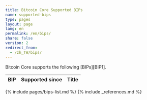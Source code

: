 ```yaml
---
title: Bitcoin Core Supported BIPs
name: supported-bips
type: pages
layout: page
lang: en
permalink: /en/bips/
share: false
version: 2
redirect_from:
  - /zh_TW/bips/
---
```

Bitcoin Core supports the following [BIPs][BIP1].

| BIP |Supported since| Title |
|-----|---------------|-------|
{% include pages/bips-list.md %}
{% include _references.md %}
